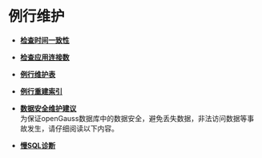 # 例行维护<a name="ZH-CN_TOPIC_0289897003"></a>

-   **[检查时间一致性](检查时间一致性.md)**  

-   **[检查应用连接数](检查应用连接数.md)**  

-   **[例行维护表](例行维护表.md)**  

-   **[例行重建索引](例行重建索引.md)**  

-   **[数据安全维护建议](数据安全维护建议.md)**  
为保证openGauss数据库中的数据安全，避免丢失数据，非法访问数据等事故发生，请仔细阅读以下内容。
-   **[慢SQL诊断](慢SQL诊断.md)**  


